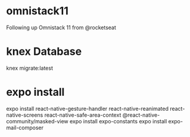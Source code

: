 # omnistack11
Following up Omnistack 11 from @rocketseat

# knex Database
knex migrate:latest

# expo install
expo install react-native-gesture-handler react-native-reanimated react-native-screens react-native-safe-area-context @react-native-community/masked-view
expo install expo-constants
expo install expo-mail-composer
